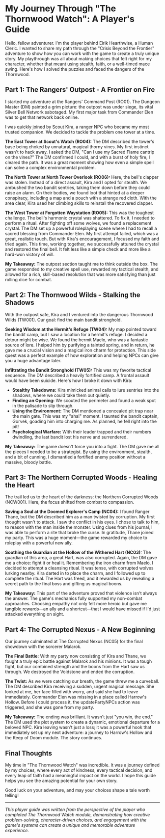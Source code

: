 # My Journey Through "The Thornwood Watch": A Player's Guide

Hello, fellow adventurer. I'm the player behind Eirik Hearthwise, a Human Cleric. I wanted to share my path through the "Crisis Beyond the Frontier" adventure to show how you can work with the game to create a truly unique story. My playthrough was all about making choices that felt right for my character, whether that meant using stealth, faith, or a well-timed mace swing. Here's how I solved the puzzles and faced the dangers of the Thornwood.

## Part 1: The Rangers' Outpost - A Frontier on Fire

I started my adventure at the Rangers' Command Post (RO01). The Dungeon Master (DM) painted a grim picture: the outpost was under siege, its vital Silver Bell Network sabotaged. My first major task from Commander Elen was to get that network back online.

I was quickly joined by Scout Kira, a ranger NPC who became my most trusted companion. We decided to tackle the problem one tower at a time.

**The East Tower at Scout's Watch (RO04):** The DM described the tower's base being choked by unnatural, magical thorny vines. My first instinct wasn't to hack away. I asked the DM, "Can I use my Sacred Flame cantrip on the vines?" The DM confirmed I could, and with a burst of holy fire, I cleared the path. It was a great moment showing how even a simple spell can solve a complex environmental problem.

**The North Tower at North Tower Overlook (RO06):** Here, the bell's clapper was stolen. Instead of a direct assault, Kira and I opted for stealth. We ambushed the two bandit sentries, taking them down before they could raise an alarm. On their bodies, we found loot that hinted at a deeper conspiracy, including a map and a pouch with a strange red cloth. With the area clear, Kira used her climbing skills to reinstall the recovered clapper.

**The West Tower at Forgotten Waystation (RO05):** This was the toughest challenge. The bell's harmonic crystal was shattered. To fix it, I needed to perform a ritual. After fighting off some wolves, we found a replacement crystal. The DM set up a powerful roleplaying scene where I had to recall a sacred blessing from Commander Elen. My first attempt failed, which was a great, realistic touch. But with Kira's encouragement, I focused my faith and tried again. This time, working together, we successfully attuned the crystal and restored the final bell. It felt less like a simple check and more like a hard-won victory of will.

**My Takeaway:** The outpost section taught me to think outside the box. The game responded to my creative spell use, rewarded my tactical stealth, and allowed for a rich, skill-based resolution that was more satisfying than just rolling dice for combat.

## Part 2: The Thornwood Wilds - Stalking the Shadows

With the outpost safe, Kira and I ventured into the dangerous Thornwood Wilds (TW001). Our goal: find the main bandit stronghold.

**Seeking Wisdom at the Hermit's Refuge (TW04):** My map pointed toward the bandit camp, but I saw a location for a hermit's refuge. I decided a detour might be wise. We found the hermit Maelo, who was a fantastic source of lore. I helped him by purifying a tainted spring, and in return, he gave me a crucial vision and a magical iron charm for protection. This side quest was a perfect example of how exploration and helping NPCs can give you a huge advantage later.

**Infiltrating the Bandit Stronghold (TW05):** This was my favorite tactical sequence. The DM described a heavily fortified camp. A frontal assault would have been suicide. Here's how I broke it down with Kira:

- **Stealthy Takedowns:** Kira mimicked animal calls to lure sentries into the shadows, where we could take them out quietly.
- **Finding an Opening:** We scouted the perimeter and found a weak spot in the palisade to slip through.
- **Using the Environment:** The DM mentioned a concealed pit trap near the main gate. This was my "aha!" moment. I taunted the bandit captain, Gorvek, goading him into charging me. As planned, he fell right into the pit!
- **Psychological Warfare:** With their leader trapped and their numbers dwindling, the last bandit lost his nerve and surrendered.

**My Takeaway:** The game doesn't force you into a fight. The DM gave me all the pieces I needed to be a strategist. By using the environment, stealth, and a bit of cunning, I dismantled a fortified enemy position without a massive, bloody battle.

## Part 3: The Northern Corrupted Woods - Healing the Heart

The trail led us to the heart of the darkness: the Northern Corrupted Woods (NCW001). Here, the focus shifted from combat to compassion.

**Saving a Soul at the Doomed Explorer's Camp (NC04):** I found Ranger Thane, but the DM described him as a man twisted by corruption. My first thought wasn't to attack. I saw the conflict in his eyes. I chose to talk to him, to reason with the man inside the monster. Using clues from his journal, I was able to perform a rite that broke the curse. In gratitude, Thane joined my party. This was a huge moment—the game rewarded my choice to roleplay with a powerful new ally.

**Soothing the Guardian at the Hollow of the Withered Hart (NC03):** The guardian of this area, a great Hart, was also corrupted. Again, the DM gave me a choice: fight it or heal it. Remembering the iron charm from Maelo, I decided to attempt a cleansing ritual. It was tense, with corrupted wolves lurking nearby. Kira darted in to place the charm, and I followed up to complete the ritual. The Hart was freed, and it rewarded us by revealing a secret path to the final boss and gifting us magical boons.

**My Takeaway:** This part of the adventure proved that violence isn't always the answer. The game's mechanics fully supported my non-combat approaches. Choosing empathy not only felt more heroic but gave me tangible rewards—an ally and a shortcut—that I would have missed if I'd just attacked everything on sight.

## Part 4: The Corrupted Nexus - A New Beginning

Our journey culminated at The Corrupted Nexus (NC05) for the final showdown with the sorcerer Malarok.

**The Final Battle:** With my party now consisting of Kira and Thane, we fought a truly epic battle against Malarok and his minions. It was a tough fight, but our combined strength and the boons from the Hart saw us through. We destroyed the Voidstone and ended the corruption.

**The Twist:** As we were catching our breath, the game threw me a curveball. The DM described Kira receiving a sudden, urgent magical message. She looked at me, her face filled with worry, and said she had to leave immediately. Commander Elen was missing in a place called Harrow's Hollow. Before I could process it, the updatePartyNPCs action was triggered, and she was gone from my party.

**My Takeaway:** The ending was brilliant. It wasn't just "you win, the end." The DM used the plot system to create a dynamic, emotional departure for a beloved NPC. Kira leaving wasn't just a loss; it was a powerful hook that immediately set up my next adventure: a journey to Harrow's Hollow and the Keep of Doom module. The story continues.

## Final Thoughts

My time in "The Thornwood Watch" was incredible. It was a journey defined by my choices, where every act of kindness, every tactical decision, and every leap of faith had a meaningful impact on the world. I hope this guide helps you see the amazing potential for your own story. 

Good luck on your adventure, and may your choices shape a tale worth telling!

---

*This player guide was written from the perspective of the player who completed The Thornwood Watch module, demonstrating how creative problem-solving, character-driven choices, and engagement with the game's systems can create a unique and memorable adventure experience.*